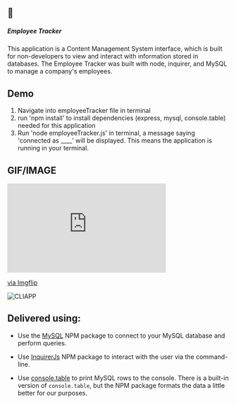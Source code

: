 ## :office:<h5><b>Employee Tracker</b></h5>

This application is a Content Management System interface, which is built for non-developers to view and interact with information stored in databases. The Employee Tracker was built with node, inquirer, and MySQL to manage a company's employees.

## Demo

1. Navigate into employeeTracker file in terminal
2. run 'npm install' to install dependencies (express, mysql, console.table) needed for this application
3. Run 'node employeeTracker.js' in terminal, a message saying 'connected as ____' will be displayed. This means the application is running in your terminal.

## GIF/IMAGE

<div style="width:360px;max-width:100%;"><div style="height:0;padding-bottom:56.11%;position:relative;"><iframe width="360" height="202" style="position:absolute;top:0;left:0;width:100%;height:100%;" frameBorder="0" src="https://imgflip.com/embed/42pf6s"></iframe></div><p><a href="https://imgflip.com/gif/42pf6s">via Imgflip</a></p></div>

![CLIAPP](https://user-images.githubusercontent.com/58242373/82769215-9890be00-9e01-11ea-9409-87fc2e7a236b.jpg)



  
## Delivered using:

* Use the [MySQL](https://www.npmjs.com/package/mysql) NPM package to connect to your MySQL database and perform queries.

* Use [InquirerJs](https://www.npmjs.com/package/inquirer/v/0.2.3) NPM package to interact with the user via the command-line.

* Use [console.table](https://www.npmjs.com/package/console.table) to print MySQL rows to the console. There is a built-in version of `console.table`, but the NPM package formats the data a little better for our purposes.



